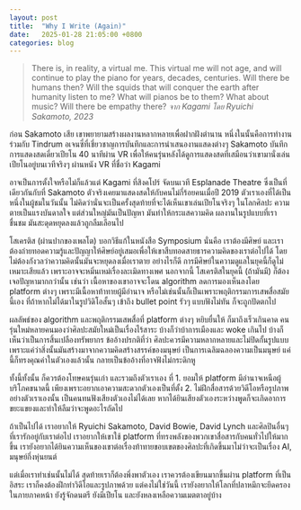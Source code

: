 ```yaml
---
layout: post
title:  "Why I Write (Again)"
date:   2025-01-28 21:05:00 +0800
categories: blog
---
```

> There is, in reality, a virtual me. This virtual me will not age, and will continue to play the piano for years, decades, centuries. Will there be humans then? Will the squids that will conquer the earth after humanity listen to me? What will pianos be to them? What about music? Will there be empathy there?
*จาก Kagami โดย Ryuichi Sakamoto, 2023*

ก่อน Sakamoto เสีย เขาพยายามสร้างผลงานหลากหลายเพื่อฝากฝังตำนาน หนึ่งในนั้นคือการทำงานร่วมกับ Tindrum อเจนซี่ที่เชี่ยวชาญการบันทึกและการนำเสนองานแสดงต่างๆ  Sakamoto บันทึกการแสดงสดเดี่ยวเปียโน 40 นาทีผ่าน VR เพื่อให้คนรุ่นหลังได้ดูการแสดงสดที่เสมือนว่าเขามานั่งเล่นเปียโนอยู่บนเวทีจริงๆ ผ่านหนัง VR ที่ชื่อว่า Kagami

อาจเป็นการตั้งใจหรือไม่ก็แล้วแต่  Kagami ที่สิงคโปร์ จัดบนเวที Esplanade Theatre ซึ่งเป็นที่เดียวกันกับที่ Sakamoto ตัวจริงเคยมาแสดงสดให้กับคนไม่กี่ร้อยคนเมื่อปี 2019  ตัวเราเองที่ได้เป็นหนึ่งในผู้ชมในวันนั้น ไม่คิดว่านั่นจะเป็นครั้งสุดท้ายที่จะได้เห็นเขาเล่นเปียโนจริงๆ  ในโลกศิลปะ ความตายเป็นแรงบันดาลใจ แต่ส่วนใหญ่มันเป็นปัญหา มันทำให้กระแสความคิด ผลงานในรูปแบบที่เราชื่นชม มันสะดุดหยุดลงแล้วถูกลืมเลือนไป

โสเครติส (ผ่านปากของเพลโต) บอกวิธีแก้ในหนังสือ Symposium นั่นคือ เราต้องมีศิษย์ และเราต้องถ่ายทอดความรู้และปัญญาให้ศิษย์อยู่เสมอเพื่อให้เขาสืบทอดสายธารความคิดของเราต่อไปได้ โดยไม่ต้องกังวลว่าความคิดนั้นมันจะหยุดลงเมื่อเราตาย  อย่างไรก็ดี การมีศิษย์ในความดูแลในยุคนี้ก็ดูไม่เหมาะเสียแล้ว เพราะอาจจะหมิ่นเหม่เรื่องละเมิดทางเพศ  นอกจากนี้ โสเครติสในยุคนี้ (ถ้ามันมี) ก็ต้องเจอปัญหามากกว่านั้น เช่นว่า เนื้อหาของเขาอาจจะโดน algorithm ลดการมองเห็นลงโดย platform ต่างๆ เพราะมีเนื้อหาท้าทายผู้มีอำนาจ หรือไม่เช่นนั้นก็เป็นเพราะพฤติกรรมการเสพสื่อสมัยนี้เอง ที่ถ้าหากไม่ได้มาในรูปวิดิโอสั้นๆ เข้าถึง bullet point รัวๆ แบบฟังไม่ทัน ก็จะถูกปัดตกไป

ผลลัพธ์ของ algorithm และพฤติกรรมเสพสื่อที่ platform ต่างๆ หยิบยื่นให้ ก็มาถึงเร็วเกินคาด  คนรุ่นใหม่หลายคนมองว่าศิลปะสมัยใหม่เป็นเรื่องไร้สาระ บ้างก็ว่าบ้าการเมืองและ woke เกินไป บ้างก็เห็นว่าเป็นการสิ้นเปลืองทรัพยากร  ข้ออ้างปรกติที่ว่า ศิลปะควรมีความหลากหลายและไม่ปิดกั้นรูปแบบ เพราะแค่ว่าสิ่งนั้นมันสร้างมาจากความคิดสร้างสรรค์ของมนุษย์ เป็นการเฉลิมฉลองความเป็นมนุษย์ แค่นี้ก็ทรงคุณค่าในตัวเองแล้วนั้น  กลายเป็นข้ออ้างที่อาจฟังไม่กระดิกหู

ทั้งนี้ทั้งนั้น ก็ควรต้องโทษคนรุ่นเก่า และรวมถึงตัวเราเอง ที่ 1. ยอมให้ platform มีอำนาจเหนือผู้บริโภคขนาดนี้ เพียงเพราะอยากเอาความสะดวกตัวเองเป็นที่ตั้ง 2. ไม่ฝึกสื่อสารด้วยวิดีโอหรือรูปภาพ อย่างตัวเราเองนั้น เป็นคนทนฟังเสียงตัวเองไม่ได้เลย หากได้ยินเสียงตัวเองระหว่างพูดก็จะเกิดอาการขยะแขยงและทำให้ลืมว่าจะพูดอะไรถัดไป

ถ้าเป็นไปได้ เราอยากให้ Ryuichi Sakamoto, David Bowie, David Lynch และศิลปินอื่นๆ ที่เรารักอยู่กับเราต่อไป เราอยากให้เขาใช้ platform ที่ทรงพลังของพวกเขาสื่อสารกับคนทั่วไปให้มากขึ้น เรายังอยากได้ยินความเห็นของเขาต่อเรื่องท้าทายขอบเขตของศิลปะที่เกิดขึ้นมาไม่ว่าจะเป็นเรื่อง AI, มนุษย์กึ่งหุ่นยนต์

แต่เมื่อเราทำเช่นนั้นไม่ได้ สุดท้ายเราก็ต้องพึ่งพาตัวเอง เราควรต้องเขียนมากขึ้นผ่าน platform ที่เป็นอิสระ เราก็คงต้องฝึกทำวิดีโอและรูปภาพด้วย แต่คงไม่ใช่วันนี้  เรายังอยากให้โลกที่ปลาหมึกจะยึดครองในภายภาคหน้า ยังรู้จักดนตรี ยังมีเปียโน และยังหลงเหลือความเมตตาอยู่บ้าง
